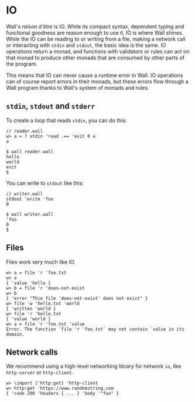 # IO

Wall's *raison d'être* is IO.  While its compact syntax, dependent typing and  functional goodness are reason enough to use it, IO is where Wall shines.  While the IO can be reading to or writing from a file, making a network call or interacting with `stdin` and `stdout`, the basic idea is the same.  IO operations return a monad, and functions with validators or rules can act on that monad to produce other monads that are consumed by other parts of the program.

This means that IO can never cause a runtime error in Wall.  IO operations can of course report errors in their monads, but these errors flow through a Wall program thanks to Wall's system of monads and rules.

## `stdin`, `stdout` and `stderr`

To create a loop that reads `stdin`, you can do this:

```
// reader.wall
w> a = ? stdin 'read .== 'exit 0 a
a
```

```
$ wall reader.wall
hello
world
exit
$
```

You can write to `stdout` like this:

```
// writer.wall
stdout 'write 'foo
0
```

```
$ wall writer.wall
'foo
0
$
```

## Files

Files work very much like IO.

```
w> a = file 'r 'foo.txt
w> a
{ 'value 'hello }
w> b = file 'r 'does-not-exist
w> b
{ 'error "Thie file 'does-not-exist' does not exist" }
w> file 'w 'hello.txt 'world
{ 'written 'world }
w> file 'r 'hello.txt
{ 'value 'world }
w> a = file 'r 'foo.txt 'value
Error. The function `file 'r 'foo.txt` may not contain `value in its domain. 
```

## Network calls

We recommend using a high-level networking library for network `io`, like `http-server` or `http-client`.

```
w> \import ['http:get] 'http-client
w> http:get 'https://www.randomstring.com
{ 'code 200 'headers { ... } 'body '"foo" }
```